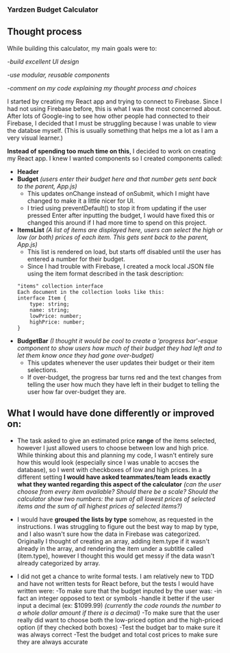 ### Yardzen Budget Calculator

## Thought process
While building this calculator, my main goals were to:

*-build excellent UI design*

*-use modular, reusable components*

*-comment on my code explaining my thought process and choices*


I started by creating my React app and trying to connect to Firebase. Since I had not using Firebase before, this is what I was the most concerned about. After lots of Google-ing to see how other people had connected to their Firebase, I decided that I must be struggling because I was unable to view the databse myself. (This is usually something that helps me a lot as I am a very visual learner.)

**Instead of spending too much time on this**, I decided to work on creating my React app. I knew I wanted components so I created components called:
- **Header**
- **Budget** *(users enter their budget here and that number gets sent back to the parent, App.js)*
    - This updates onChange instead of onSubmit, which I might have changed to make it a little nicer for UI.
    - I tried using preventDefault() to stop it from updating if the user pressed Enter after inputting the budget, I would have fixed this or changed this around if I had more time to spend on this project.
- **ItemsList** *(A list of items are displayed here, users can select the high or low (or both) prices of each item. This gets sent back to the parent, App.js)*
    - This list is rendered on load, but starts off disabled until the user has entered a number for their budget.
    - Since I had trouble with Firebase, I created a mock local JSON file using the item format described in the task description:
    ```
    "items" collection interface
    Each document in the collection looks like this:
    interface Item {
        type: string;
        name: string;
        lowPrice: number;
        highPrice: number;
    }
    ```
- **BudgetBar** *(I thought it would be cool to create a 'progress bar'-esque component to show users how much of their budget they had left and to let them know once they had gone over-budget)*
    - This updates whenever the user updates their budget or their item selections.
    - If over-budget, the progress bar turns red and the text changes from telling the user how much they have left in their budget to telling the user how far over-budget they are.



## What I would have done differently or improved on:

- The task asked to give an estimated price **range** of the items selected, however I just allowed users to choose between low and high price. While thinking about this and planning my code, I wasn't entirely sure how this would look (especially since I was unable to accses the database), so I went with checkboxes of low and high prices.
In a different setting **I would have asked teammates/team leads exactly what they wanted regarding this aspect of the calculator** *(can the user choose from every item available? Should there be a scale? Should the calculator show two numbers: the sum of all lowest prices of selected items and the sum of all highest prices of selected items?)*

- I would have **grouped the lists by type** somehow, as requested in the instructions. I was struggling to figure out the best way to map by type, and I also wasn't sure how the data in Firebase was categorized. Originally I thought of creating an array, adding item.type if it wasn't already in the array, and rendering the item under a subtitle called (item.type), however I thought this would get messy if the data wasn't already categorized by array.

- I did not get a chance to write formal tests. I am relatively new to TDD and have not written tests for React before, but the tests I would have written were:
    -To make sure that the budget inputed by the user was:
        -in fact an integer opposed to text or symbols
        -handle it better if the user input a decimal (ex: $1099.99) *(currently the code rounds the number to a whole dollar amount if there is a decimal)*
    -To make sure that the user really did want to choose both the low-priced option and the high-priced option (if they checked both boxes)
    -Test the budget bar to make sure it was always correct
    -Test the budget and total cost prices to make sure they are always accurate
